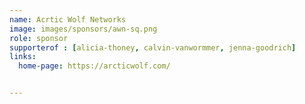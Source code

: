 ```yaml
---
name: Acrtic Wolf Networks
image: images/sponsors/awn-sq.png
role: sponsor
supporterof : [alicia-thoney, calvin-vanwormmer, jenna-goodrich]
links:
  home-page: https://arcticwolf.com/


---
```

